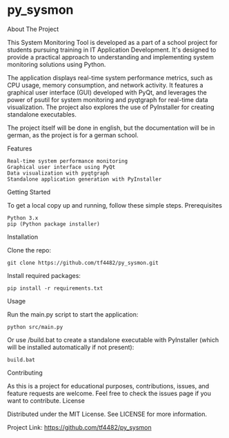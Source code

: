 # py_sysmon

About The Project

This System Monitoring Tool is developed as a part of a school project for students pursuing training in IT Application Development. It's designed to provide a practical approach to understanding and implementing system monitoring solutions using Python.

The application displays real-time system performance metrics, such as CPU usage, memory consumption, and network activity. It features a graphical user interface (GUI) developed with PyQt, and leverages the power of psutil for system monitoring and pyqtgraph for real-time data visualization. The project also explores the use of PyInstaller for creating standalone executables.

The project itself will be done in english, but the documentation will be in german, as the project is for a german school. 

Features

    Real-time system performance monitoring
    Graphical user interface using PyQt
    Data visualization with pyqtgraph
    Standalone application generation with PyInstaller

Getting Started

To get a local copy up and running, follow these simple steps.
Prerequisites

    Python 3.x
    pip (Python package installer)

Installation

Clone the repo:

    git clone https://github.com/tf4482/py_sysmon.git

Install required packages:

    pip install -r requirements.txt

Usage

Run the main.py script to start the application:

    python src/main.py

Or use /build.bat to create a standalone executable with PyInstaller (which will be installed automatically if not present):

    build.bat

Contributing

As this is a project for educational purposes, contributions, issues, and feature requests are welcome. Feel free to check the issues page if you want to contribute.
License

Distributed under the MIT License. See LICENSE for more information.

Project Link: https://github.com/tf4482/py_sysmon
